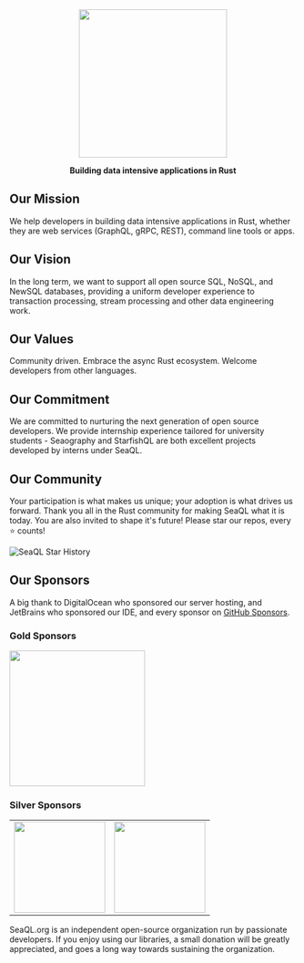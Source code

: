 <div align="center">

  <a href="https://www.sea-ql.org" target="_blank">
    <img src="https://raw.githubusercontent.com/SeaQL/sea-query/master/docs/SeaQL logo dual.png" width="260"/>
  </a>

  <p>
    <strong>Building data intensive applications in Rust</strong>
  </p>

</div>

## Our Mission
We help developers in building data intensive applications in Rust, whether they are web services (GraphQL, gRPC, REST), command line tools or apps.

## Our Vision
In the long term, we want to support all open source SQL, NoSQL, and NewSQL databases, providing a uniform developer experience to transaction processing, stream processing and other data engineering work.

## Our Values
Community driven. Embrace the async Rust ecosystem. Welcome developers from other languages.

## Our Commitment

We are committed to nurturing the next generation of open source developers. We provide internship experience tailored for university students - Seaography and StarfishQL are both excellent projects developed by interns under SeaQL.

## Our Community

Your participation is what makes us unique; your adoption is what drives us forward. Thank you all in the Rust community for making SeaQL what it is today. You are also invited to shape it's future! Please star our repos, every ⭐ counts!

![SeaQL Star History](https://api.star-history.com/svg?repos=seaql/sea-orm,seaql/sea-query,seaql/sea-schema,seaql/starfish-ql,seaql/seaography&type=Timeline)

## Our Sponsors

A big thank to DigitalOcean who sponsored our server hosting, and JetBrains who sponsored our IDE, and every sponsor on [GitHub Sponsors](https://github.com/sponsors/SeaQL).

### Gold Sponsors

<a href="https://osmos.io/">
  <picture>
    <source media="(prefers-color-scheme: dark)" srcset="https://www.sea-ql.org/static/sponsors/Osmos-dark.svg">
    <img src="https://www.sea-ql.org/static/sponsors/Osmos.svg" width="238">
  </picture>
</a>

### Silver Sponsors

<table>
  <tbody>
    <tr>
      <td><a href="https://www.digitalocean.com/"><img src="https://www.sea-ql.org/img/sponsors/DigitalOcean.svg" width="160"/></a></td>
      <td><a href="https://www.jetbrains.com/"><img src="https://www.sea-ql.org/img/sponsors/JetBrains.svg" width="160"/></a></td>
    </tr>
  </tbody>
</table>

SeaQL.org is an independent open-source organization run by passionate developers. If you enjoy using our libraries, a small donation will be greatly appreciated, and goes a long way towards sustaining the organization.

